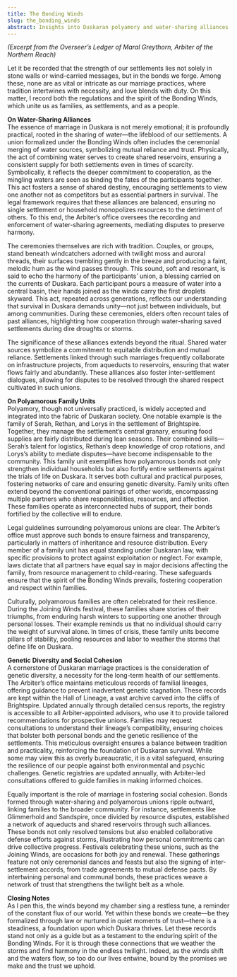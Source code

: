 ```yaml
---
title: The Bonding Winds
slug: the_bonding_winds
abstract: Insights into Duskaran polyamory and water-sharing alliances.
---
```

*(Excerpt from the Overseer’s Ledger of Maral Greythorn, Arbiter of the Northern Reach)*  

Let it be recorded that the strength of our settlements lies not solely in stone walls or wind-carried messages, but in the bonds we forge. Among these, none are as vital or intricate as our marriage practices, where tradition intertwines with necessity, and love blends with duty. On this matter, I record both the regulations and the spirit of the Bonding Winds, which unite us as families, as settlements, and as a people.

**On Water-Sharing Alliances**  
The essence of marriage in Duskara is not merely emotional; it is profoundly practical, rooted in the sharing of water—the lifeblood of our settlements. A union formalized under the Bonding Winds often includes the ceremonial merging of water sources, symbolizing mutual reliance and trust. Physically, the act of combining water serves to create shared reservoirs, ensuring a consistent supply for both settlements even in times of scarcity. Symbolically, it reflects the deeper commitment to cooperation, as the mingling waters are seen as binding the fates of the participants together. This act fosters a sense of shared destiny, encouraging settlements to view one another not as competitors but as essential partners in survival. The legal framework requires that these alliances are balanced, ensuring no single settlement or household monopolizes resources to the detriment of others. To this end, the Arbiter’s office oversees the recording and enforcement of water-sharing agreements, mediating disputes to preserve harmony.

The ceremonies themselves are rich with tradition. Couples, or groups, stand beneath windcatchers adorned with twilight moss and auroral threads, their surfaces trembling gently in the breeze and producing a faint, melodic hum as the wind passes through. This sound, soft and resonant, is said to echo the harmony of the participants’ union, a blessing carried on the currents of Duskara. Each participant pours a measure of water into a central basin, their hands joined as the winds carry the first droplets skyward. This act, repeated across generations, reflects our understanding that survival in Duskara demands unity—not just between individuals, but among communities. During these ceremonies, elders often recount tales of past alliances, highlighting how cooperation through water-sharing saved settlements during dire droughts or storms.

The significance of these alliances extends beyond the ritual. Shared water sources symbolize a commitment to equitable distribution and mutual reliance. Settlements linked through such marriages frequently collaborate on infrastructure projects, from aqueducts to reservoirs, ensuring that water flows fairly and abundantly. These alliances also foster inter-settlement dialogues, allowing for disputes to be resolved through the shared respect cultivated in such unions.

**On Polyamorous Family Units**  
Polyamory, though not universally practiced, is widely accepted and integrated into the fabric of Duskaran society. One notable example is the family of Serah, Rethan, and Lorys in the settlement of Brightspire. Together, they manage the settlement’s central granary, ensuring food supplies are fairly distributed during lean seasons. Their combined skills—Serah’s talent for logistics, Rethan’s deep knowledge of crop rotations, and Lorys’s ability to mediate disputes—have become indispensable to the community. This family unit exemplifies how polyamorous bonds not only strengthen individual households but also fortify entire settlements against the trials of life on Duskara. It serves both cultural and practical purposes, fostering networks of care and ensuring genetic diversity. Family units often extend beyond the conventional pairings of other worlds, encompassing multiple partners who share responsibilities, resources, and affection. These families operate as interconnected hubs of support, their bonds fortified by the collective will to endure.

Legal guidelines surrounding polyamorous unions are clear. The Arbiter’s office must approve such bonds to ensure fairness and transparency, particularly in matters of inheritance and resource distribution. Every member of a family unit has equal standing under Duskaran law, with specific provisions to protect against exploitation or neglect. For example, laws dictate that all partners have equal say in major decisions affecting the family, from resource management to child-rearing. These safeguards ensure that the spirit of the Bonding Winds prevails, fostering cooperation and respect within families.

Culturally, polyamorous families are often celebrated for their resilience. During the Joining Winds festival, these families share stories of their triumphs, from enduring harsh winters to supporting one another through personal losses. Their example reminds us that no individual should carry the weight of survival alone. In times of crisis, these family units become pillars of stability, pooling resources and labor to weather the storms that define life on Duskara.

**Genetic Diversity and Social Cohesion**  
A cornerstone of Duskaran marriage practices is the consideration of genetic diversity, a necessity for the long-term health of our settlements. The Arbiter’s office maintains meticulous records of familial lineages, offering guidance to prevent inadvertent genetic stagnation. These records are kept within the Hall of Lineage, a vast archive carved into the cliffs of Brightspire. Updated annually through detailed census reports, the registry is accessible to all Arbiter-appointed advisors, who use it to provide tailored recommendations for prospective unions. Families may request consultations to understand their lineage’s compatibility, ensuring choices that bolster both personal bonds and the genetic resilience of the settlements. This meticulous oversight ensures a balance between tradition and practicality, reinforcing the foundation of Duskaran survival. While some may view this as overly bureaucratic, it is a vital safeguard, ensuring the resilience of our people against both environmental and psychic challenges. Genetic registries are updated annually, with Arbiter-led consultations offered to guide families in making informed choices.

Equally important is the role of marriage in fostering social cohesion. Bonds formed through water-sharing and polyamorous unions ripple outward, linking families to the broader community. For instance, settlements like Glimmerhold and Sandspire, once divided by resource disputes, established a network of aqueducts and shared reservoirs through such alliances. These bonds not only resolved tensions but also enabled collaborative defense efforts against storms, illustrating how personal commitments can drive collective progress. Festivals celebrating these unions, such as the Joining Winds, are occasions for both joy and renewal. These gatherings feature not only ceremonial dances and feasts but also the signing of inter-settlement accords, from trade agreements to mutual defense pacts. By intertwining personal and communal bonds, these practices weave a network of trust that strengthens the twilight belt as a whole.

**Closing Notes**  
As I pen this, the winds beyond my chamber sing a restless tune, a reminder of the constant flux of our world. Yet within these bonds we create—be they formalized through law or nurtured in quiet moments of trust—there is a steadiness, a foundation upon which Duskara thrives. Let these records stand not only as a guide but as a testament to the enduring spirit of the Bonding Winds. For it is through these connections that we weather the storms and find harmony in the endless twilight. Indeed, as the winds shift and the waters flow, so too do our lives entwine, bound by the promises we make and the trust we uphold.

